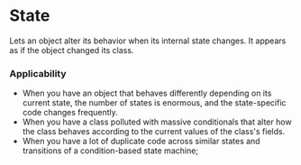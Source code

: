 # State

Lets an object alter its behavior when its internal state changes. It appears as if the object changed its class.

### Applicability

- When you have an object that behaves differently depending on its current state, the number of states is enormous, and
  the state-specific code changes frequently.
- When you have a class polluted with massive conditionals that alter how the class behaves according to the current
  values of the class's fields.
- When you have a lot of duplicate code across similar states and transitions of a condition-based state machine;